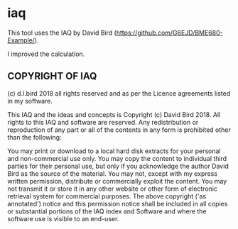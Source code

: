 # iaq

This tool uses the IAQ by David Bird (https://github.com/G6EJD/BME680-Example/).

I improved the calculation.

## COPYRIGHT OF IAQ
(c) d.l.bird 2018 all rights reserved and as per the Licence agreements listed in my software.

This IAQ and the ideas and concepts is Copyright (c) David Bird 2018. All rights to this IAQ and software are reserved. Any redistribution or reproduction of any part or all of the contents in any form is prohibited other than the following:

You may print or download to a local hard disk extracts for your personal and non-commercial use only.
You may copy the content to individual third parties for their personal use, but only if you acknowledge the author David Bird as the source of the material.
You may not, except with my express written permission, distribute or commercially exploit the content.
You may not transmit it or store it in any other website or other form of electronic retrieval system for commercial purposes.
The above copyright ('as annotated') notice and this permission notice shall be included in all copies or substantial portions of the IAQ index and Software and where the software use is visible to an end-user.
